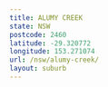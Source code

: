 ```yaml
---
title: ALUMY CREEK
state: NSW
postcode: 2460
latitude: -29.320772
longitude: 153.271074
url: /nsw/alumy-creek/
layout: suburb
---
```

